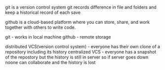 git is a version control system
git records difference in file and folders and keep a historical record of each save

github is a cloud-based platform where you can store, share, and work together with others to write code.


git - works in local machine
github - remote storage

distributed VCS(version control system) - everyone has their own clone of a repository including its history
centralized VCS - everyone has a snapshot of the repostory but the history is still in server so if server goes down noone can collaborate and the history is  lost